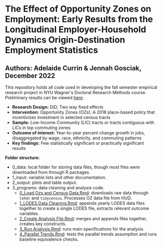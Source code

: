 # The Effect of Opportunity Zones on Employment: Early Results from the Longitudinal Employer-Household Dynamics Origin-Destination Employment Statistics
## Authors: Adelaide Currin & Jennah Gosciak, December 2022

This repository holds all code used in developing the fall semester empirical research project in NYU Wagner's Doctoral Research Methods course. Preliminary results can be viewed [here](https://docs.google.com/presentation/d/19Nqy_VqwDpl-Me1GjUJ6hwGkGivOs0sjsjoTvenWi_I/edit?usp=sharing).

- **Research Design:** DiD; Two way fixed effects
- **Intervention:** Opportunity Zones (OZs); A 2018 place-based policy that incentivizes investment in selected census tracts
- **Sample:**	Low-Income Community (LIC) tracts or tracts contiguous with LICs in top commuting zones
- **Outcome of interest:** Year-to-year percent change growth in jobs, disaggregated by wage, race, ethnicity, and commuting patterns
- **Key findings:** Few statistically significant or practically significant results



**Folder structure:**
- 0_data: local folder for storing data files, though most files were downloaded from through R packages.
- 1_input: variable lists and other documentation.
- 2_output: plots and table output.
- 3_programs: data cleaning and analysis code.
  - [0_Load Ozs and Census Data.Rmd](https://github.com/jennahgosciak/RMproject/blob/main/3_programs/0_Load%20Ozs%20and%20Census%20Data.Rmd): downloads raw data through `lehdr` and `tidycensus`. Processes OZ data file from HUD.
  - [1_LODES Data Cleaning.Rmd](https://github.com/jennahgosciak/RMproject/blob/main/3_programs/1_LODES%20Data%20Cleaning.Rmd): appends yearly LODES data files together to create a single LODES file, extracts relevant outcome variables.
  - [2_Create Analysis File.Rmd](https://github.com/jennahgosciak/RMproject/blob/main/3_programs/2_Create%20Analysis%20File.Rmd): merges and appends files together, creates key constructs.
  - [3_Run Analysis.Rmd](https://github.com/jennahgosciak/RMproject/blob/main/3_programs/3_Run%20Analysis.Rmd): runs main specifications for the analysis.
  - [4_Parallel Trends.Rmd](https://github.com/jennahgosciak/RMproject/blob/main/3_programs/3_Run%20Analysis.Rmd): tests the parallel trends assumption and runs baseline equivalence checks.
